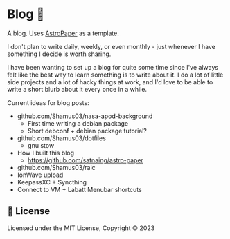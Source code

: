 # Blog 📄

A blog.  Uses [AstroPaper](https://github.com/satnaing/astro-paper) as a template.

I don't plan to write daily, weekly, or even monthly - just whenever I have something I decide is worth sharing.

I have been wanting to set up a blog for quite some time since I've always felt like the best way to learn something is to write about it.  I do a lot of little side projects and a lot of hacky things at work, and I'd love to be able to write a short blurb about it every once in a while.

Current ideas for blog posts:
- github.com/Shamus03/nasa-apod-background
  - First time writing a debian package
  - Short debconf + debian package tutorial?
- github.com/Shamus03/dotfiles
  - gnu stow
- How I built this blog
  - https://github.com/satnaing/astro-paper
- github.com/Shamus03/ralc
- IonWave upload
- KeepassXC + Syncthing
- Connect to VM + Labatt Menubar shortcuts

## 📜 License

Licensed under the MIT License, Copyright © 2023
